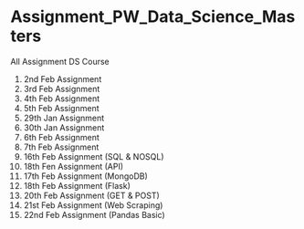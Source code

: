 # Assignment_PW_Data_Science_Masters
All Assignment DS Course

1. 2nd Feb Assignment 
2. 3rd Feb Assignment
3. 4th Feb Assignment
4. 5th Feb Assignment
5. 29th Jan Assignment
6. 30th Jan Assignment
7. 6th Feb Assignment
8. 7th Feb Assignment
9. 16th Feb Assignment (SQL & NOSQL)
10. 18th Fen Assignment (API)
11. 17th Feb Assignment (MongoDB)
12. 18th Feb Assignment (Flask)
13. 20th Feb Assignment (GET & POST)
14. 21st Feb Assignment (Web Scraping)
15. 22nd Feb Assignment (Pandas Basic)

